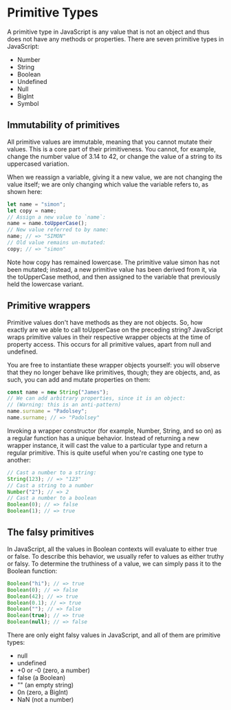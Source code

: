 # Primitive Types

A primitive type in JavaScript is any value that is not an object and thus does not have any
methods or properties. There are seven primitive types in JavaScript:

- Number
- String
- Boolean
- Undefined
- Null
- BigInt
- Symbol

## Immutability of primitives

All primitive values are immutable, meaning that you cannot mutate their values. This is a
core part of their primitiveness. You cannot, for example, change the number value of 3.14
to 42, or change the value of a string to its uppercased variation.

When we reassign a variable, giving it a new value, we are not changing the value itself; we
are only changing which value the variable refers to, as shown here:

```javascript
let name = "simon";
let copy = name;
// Assign a new value to `name`:
name = name.toUpperCase();
// New value referred to by name:
name; // => "SIMON"
// Old value remains un-mutated:
copy; // => "simon"
```

Note how copy has remained lowercase. The primitive value simon has not been mutated;
instead, a new primitive value has been derived from it, via the toUpperCase method, and
then assigned to the variable that previously held the lowercase variant.

## Primitive wrappers

Primitive values don't have methods as they are
not objects. So, how exactly are we able to call toUpperCase on the preceding string? JavaScript wraps
primitive values in their respective wrapper objects at the time of property access. This
occurs for all primitive values, apart from null and undefined.

You are free to instantiate these wrapper objects yourself: you will observe that they no longer
behave like primitives, though; they are objects, and, as such, you can add and mutate
properties on them:

```javascript
const name = new String("James");
// We can add arbitrary properties, since it is an object:
// (Warning: this is an anti-pattern)
name.surname = "Padolsey";
name.surname; // => "Padolsey"
```

Invoking a wrapper constructor (for example, Number, String, and so on) as a regular
function has a unique behavior. Instead of returning a new wrapper instance, it will cast the
value to a particular type and return a regular primitive. This is quite useful when you're
casting one type to another:

```javascript
// Cast a number to a string:
String(123); // => "123"
// Cast a string to a number
Number("2"); // => 2
// Cast a number to a boolean
Boolean(0); // => false
Boolean(1); // => true
```

## The falsy primitives

In JavaScript, all the values in Boolean contexts will evaluate to either true or false. To
describe this behavior, we usually refer to values as either truthy or falsy. To determine the
truthiness of a value, we can simply pass it to the Boolean function:

```javascript
Boolean("hi"); // => true
Boolean(0); // => false
Boolean(42); // => true
Boolean(0.1); // => true
Boolean(""); // => false
Boolean(true); // => true
Boolean(null); // => false
```

There are only eight falsy values in JavaScript, and all of them are primitive types:

- null
- undefined
- +0 or -0 (zero, a number)
- false (a Boolean)
- "" (an empty string)
- 0n (zero, a BigInt)
- NaN (not a number)
